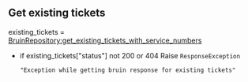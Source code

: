 ## Get existing tickets

existing_tickets = [BruinRepository:get_existing_tickets_with_service_numbers](../../repositories/bruin_repository/get_existing_tickets_with_service_numbers.md)

* if existing_tickets["status"] not 200 or 404
    Raise `ResponseException`
    ```
    "Exception while getting bruin response for existing tickets"
    ```

